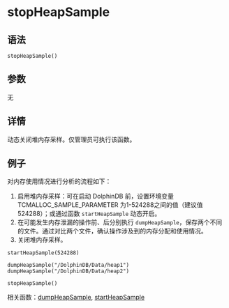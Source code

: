 # stopHeapSample

## 语法

`stopHeapSample()`

## 参数

无

## 详情

动态关闭堆内存采样。仅管理员可执行该函数。

## 例子

对内存使用情况进行分析的流程如下：

1. 启用堆内存采样：可在启动 DolphinDB 前，设置环境变量 TCMALLOC\_SAMPLE\_PARAMETER 为1-524288之间的值（建议值
   524288）；或通过函数 `startHeapSample` 动态开启。
2. 在可能发生内存泄漏的操作前、后分别执行
   `dumpHeapSample`，保存两个不同的文件。通过对比两个文件，确认操作涉及到的内存分配和使用情况。
3. 关闭堆内存采样。

```
startHeapSample(524288)

dumpHeapSample("/DolphinDB/Data/heap1")
dumpHeapSample("/DolphinDB/Data/heap2")

stopHeapSample()
```

相关函数：[dumpHeapSample](../d/dumpheapsample.md), [startHeapSample](startheapsample.md)

